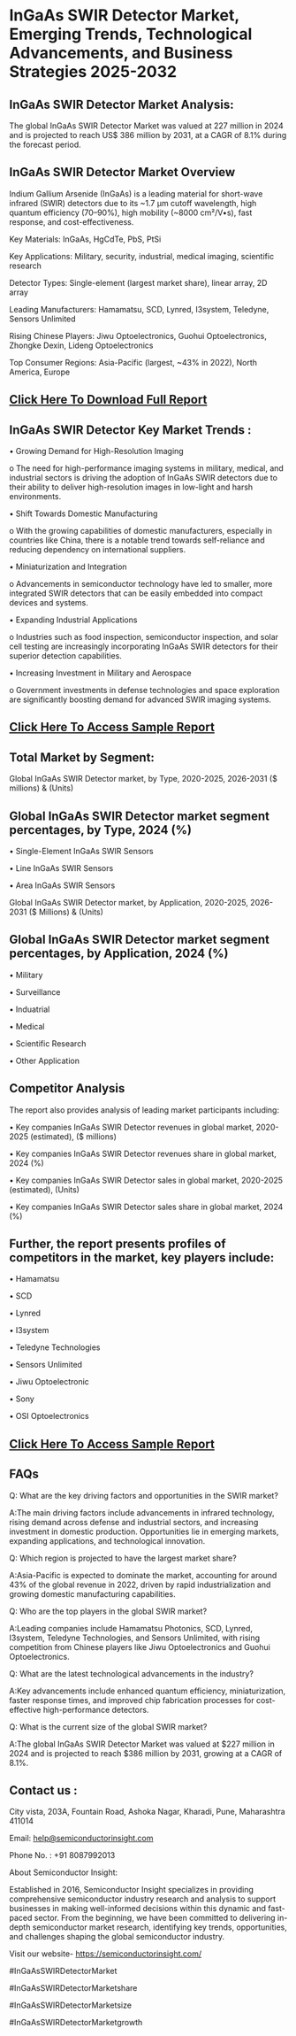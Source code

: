 InGaAs SWIR Detector Market, Emerging Trends, Technological Advancements, and Business Strategies 2025-2032
=
InGaAs SWIR Detector Market Analysis:
-
The global InGaAs SWIR Detector Market was valued at 227 million in 2024 and is projected to reach US$ 386 million by 2031, at a CAGR of 8.1% during the forecast period.

InGaAs SWIR Detector Market Overview
-
Indium Gallium Arsenide (InGaAs) is a leading material for short-wave infrared (SWIR) detectors due to its ~1.7 µm cutoff wavelength, high quantum efficiency (70–90%), high mobility (~8000 cm²/V•s), fast response, and cost-effectiveness.

Key Materials: InGaAs, HgCdTe, PbS, PtSi

Key Applications: Military, security, industrial, medical imaging, scientific research

Detector Types: Single-element (largest market share), linear array, 2D array

Leading Manufacturers: Hamamatsu, SCD, Lynred, I3system, Teledyne, Sensors Unlimited

Rising Chinese Players: Jiwu Optoelectronics, Guohui Optoelectronics, Zhongke Dexin, Lideng Optoelectronics

Top Consumer Regions: Asia-Pacific (largest, ~43% in 2022), North America, Europe

[Click Here To Download Full Report](https://semiconductorinsight.com/report/ingaas-swir-detector-market/)
-
InGaAs SWIR Detector Key Market Trends  :
-
•	Growing Demand for High-Resolution Imaging

o	The need for high-performance imaging systems in military, medical, and industrial sectors is driving the adoption of InGaAs SWIR detectors due to their ability to deliver high-resolution images in low-light and harsh environments.

•	Shift Towards Domestic Manufacturing

o	With the growing capabilities of domestic manufacturers, especially in countries like China, there is a notable trend towards self-reliance and reducing dependency on international suppliers.

•	Miniaturization and Integration

o	Advancements in semiconductor technology have led to smaller, more integrated SWIR detectors that can be easily embedded into compact devices and systems.

•	Expanding Industrial Applications

o	Industries such as food inspection, semiconductor inspection, and solar cell testing are increasingly incorporating InGaAs SWIR detectors for their superior detection capabilities.

•	Increasing Investment in Military and Aerospace

o	Government investments in defense technologies and space exploration are significantly boosting demand for advanced SWIR imaging systems.

[Click Here To Access Sample Report](https://semiconductorinsight.com/download-sample-report/?product_id=91102)
-
Total Market by Segment:
-
Global InGaAs SWIR Detector market, by Type, 2020-2025, 2026-2031 ($ millions) & (Units)

Global InGaAs SWIR Detector market segment percentages, by Type, 2024 (%)
-
•	Single-Element InGaAs SWIR Sensors

•	Line InGaAs SWIR Sensors

•	Area InGaAs SWIR Sensors

Global InGaAs SWIR Detector market, by Application, 2020-2025, 2026-2031 ($ Millions) & (Units)

Global InGaAs SWIR Detector market segment percentages, by Application, 2024 (%)
-
•	Military

•	Surveillance

•	Induatrial

•	Medical

•	Scientific Research

•	Other Application

Competitor Analysis
-
The report also provides analysis of leading market participants including:

•	Key companies InGaAs SWIR Detector revenues in global market, 2020-2025 (estimated), ($ millions)

•	Key companies InGaAs SWIR Detector revenues share in global market, 2024 (%)

•	Key companies InGaAs SWIR Detector sales in global market, 2020-2025 (estimated), (Units)

•	Key companies InGaAs SWIR Detector sales share in global market, 2024 (%)

Further, the report presents profiles of competitors in the market, key players include:
-
•	Hamamatsu

•	SCD

•	Lynred

•	I3system

•	Teledyne Technologies

•	Sensors Unlimited

•	Jiwu Optoelectronic

•	Sony

•	OSI Optoelectronics

[Click Here To Access Sample Report](https://semiconductorinsight.com/download-sample-report/?product_id=91102)
-
FAQs
-
Q: What are the key driving factors and opportunities in the SWIR market?

A:The main driving factors include advancements in infrared technology, rising demand across defense and industrial sectors, and increasing investment in domestic production. Opportunities lie in emerging markets, expanding applications, and technological innovation.

Q: Which region is projected to have the largest market share?

A:Asia-Pacific is expected to dominate the market, accounting for around 43% of the global revenue in 2022, driven by rapid industrialization and growing domestic manufacturing capabilities.

Q: Who are the top players in the global SWIR market?

A:Leading companies include Hamamatsu Photonics, SCD, Lynred, I3system, Teledyne Technologies, and Sensors Unlimited, with rising competition from Chinese players like Jiwu Optoelectronics and Guohui Optoelectronics.

Q: What are the latest technological advancements in the industry?

A:Key advancements include enhanced quantum efficiency, miniaturization, faster response times, and improved chip fabrication processes for cost-effective high-performance detectors.

Q: What is the current size of the global SWIR market?

A:The global InGaAs SWIR Detector Market was valued at $227 million in 2024 and is projected to reach $386 million by 2031, growing at a CAGR of 8.1%.

Contact us : 
-
City vista, 203A, Fountain Road, Ashoka Nagar, Kharadi, Pune, Maharashtra 411014

Email: help@semiconductorinsight.com

Phone No. : +91 8087992013

About Semiconductor Insight:

Established in 2016, Semiconductor Insight specializes in providing comprehensive semiconductor industry research and analysis to support businesses in making well-informed decisions within this dynamic and fast-paced sector. From the beginning, we have been committed to delivering in-depth semiconductor market research, identifying key trends, opportunities, and challenges shaping the global semiconductor industry.

Visit our website- https://semiconductorinsight.com/

#InGaAsSWIRDetectorMarket 

#InGaAsSWIRDetectorMarketshare

#InGaAsSWIRDetectorMarketsize

#InGaAsSWIRDetectorMarketgrowth 
 
 


